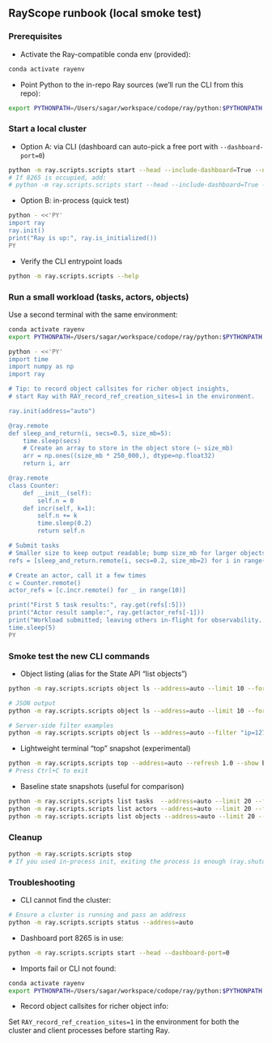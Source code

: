 ## RayScope runbook (local smoke test)

### Prerequisites

- Activate the Ray-compatible conda env (provided):

```bash
conda activate rayenv
```

- Point Python to the in-repo Ray sources (we’ll run the CLI from this repo):

```bash
export PYTHONPATH=/Users/sagar/workspace/codope/ray/python:$PYTHONPATH
```

### Start a local cluster

- Option A: via CLI (dashboard can auto-pick a free port with `--dashboard-port=0`)

```bash
python -m ray.scripts.scripts start --head --include-dashboard=True --num-cpus=4
# If 8265 is occupied, add:
# python -m ray.scripts.scripts start --head --include-dashboard=True --num-cpus=4 --dashboard-port=0
```

- Option B: in-process (quick test)

```bash
python - <<'PY'
import ray
ray.init()
print("Ray is up:", ray.is_initialized())
PY
```

- Verify the CLI entrypoint loads

```bash
python -m ray.scripts.scripts --help
```

### Run a small workload (tasks, actors, objects)

Use a second terminal with the same environment:

```bash
conda activate rayenv
export PYTHONPATH=/Users/sagar/workspace/codope/ray/python:$PYTHONPATH

python - <<'PY'
import time
import numpy as np
import ray

# Tip: to record object callsites for richer object insights,
# start Ray with RAY_record_ref_creation_sites=1 in the environment.

ray.init(address="auto")

@ray.remote
def sleep_and_return(i, secs=0.5, size_mb=5):
    time.sleep(secs)
    # Create an array to store in the object store (~ size_mb)
    arr = np.ones((size_mb * 250_000,), dtype=np.float32)
    return i, arr

@ray.remote
class Counter:
    def __init__(self):
        self.n = 0
    def incr(self, k=1):
        self.n += k
        time.sleep(0.2)
        return self.n

# Submit tasks
# Smaller size to keep output readable; bump size_mb for larger objects
refs = [sleep_and_return.remote(i, secs=0.2, size_mb=2) for i in range(20)]

# Create an actor, call it a few times
c = Counter.remote()
actor_refs = [c.incr.remote() for _ in range(10)]

print("First 5 task results:", ray.get(refs[:5]))
print("Actor result sample:", ray.get(actor_refs[-1]))
print("Workload submitted; leaving others in-flight for observability...")
time.sleep(5)
PY
```

### Smoke test the new CLI commands

- Object listing (alias for the State API “list objects”)

```bash
python -m ray.scripts.scripts object ls --address=auto --limit 10 --format table

# JSON output
python -m ray.scripts.scripts object ls --address=auto --limit 10 --format json

# Server-side filter examples
python -m ray.scripts.scripts object ls --address=auto --filter "ip=127.0.0.1" --limit 50 --format table
```

- Lightweight terminal “top” snapshot (experimental)

```bash
python -m ray.scripts.scripts top --address=auto --refresh 1.0 --show both
# Press Ctrl+C to exit
```

- Baseline state snapshots (useful for comparison)

```bash
python -m ray.scripts.scripts list tasks  --address=auto --limit 20 --format table
python -m ray.scripts.scripts list actors --address=auto --limit 20 --format table
python -m ray.scripts.scripts list objects --address=auto --limit 20 --format table
```

### Cleanup

```bash
python -m ray.scripts.scripts stop
# If you used in-process init, exiting the process is enough (ray.shutdown() optional)
```

### Troubleshooting

- CLI cannot find the cluster:

```bash
# Ensure a cluster is running and pass an address
python -m ray.scripts.scripts status --address=auto
```

- Dashboard port 8265 is in use:

```bash
python -m ray.scripts.scripts start --head --dashboard-port=0
```

- Imports fail or CLI not found:

```bash
conda activate rayenv
export PYTHONPATH=/Users/sagar/workspace/codope/ray/python:$PYTHONPATH
```

- Record object callsites for richer object info:

Set `RAY_record_ref_creation_sites=1` in the environment for both the cluster and client processes before starting Ray.



